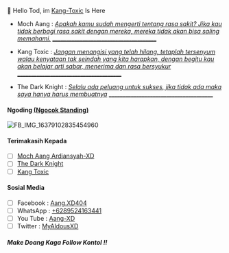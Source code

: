 👋 Hello Tod, im [Kang-Toxic]() Is Here

- Moch Aang : _[Apakah kamu sudah mengerti tentang rasa sakit? Jika kau tidak berbagi rasa sakit dengan mereka, mereka tidak akan bisa saling memahami.]()_
[______________________________________]()

- Kang Toxic : _[Jangan menangisi yang telah hilang, tetaplah tersenyum walau kenyataan tak seindah yang kita harapkan, dengan begitu kau akan belajar arti sabar, menerima dan rasa bersyukur]()_
[______________________________________]()

- The Dark Knight : _[Selalu ada peluang untuk sukses, jika tidak ada maka saya hanya harus membuatnya]()_
[______________________________________]()

#### Ngoding [(Ngocok Standing)]()
![FB_IMG_16379102835454960](https://user-images.githubusercontent.com/98243315/150663021-b1c82640-18af-4975-a378-a0f079cca05f.jpg)

#### Terimakasih Kepada
- [ ] [Moch Aang Ardiansyah-XD]()
- [ ] [The Dark Knight]()
- [ ] [Kang Toxic]()

#### Sosial Media
- [ ] Facebook : [Aang.XD404]()
- [ ] WhatsApp : [+6289524163441]()
- [ ] You Tube : [Aang-XD]()
- [ ] Twitter : [MyAldousXD]()

#### _Make Doang Kaga Follow Kontol !!_

<!---
Kang-Toxic/Kang-Toxic is a ✨ special ✨ repository because its `README.md` (this file) appears on your GitHub profile.
You can click the Preview link to take a look at your changes.
--->

